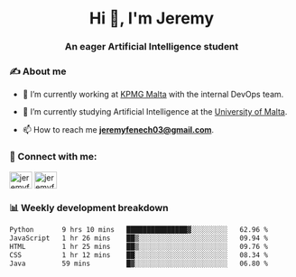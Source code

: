<h1 align="center">Hi 👋, I'm Jeremy</h1>
<h3 align="center">An eager Artificial Intelligence student</h3>

<h3 align="left">✍ About me</h3>

- 🔭 I’m currently working at [KPMG Malta](https://kpmg.com/mt/en/home.html) with the internal DevOps team.

- 🌱 I’m currently studying Artificial Intelligence at the [University of Malta](https://www.linkedin.com/school/university-of-malta/).

- 📫 How to reach me **jeremyfenech03@gmail.com**.

<h3 align="left">🔗 Connect with me:</h3>
<p align="left">
<a href="https://linkedin.com/in/jeremyfenech" target="blank"><img align="center" src="https://raw.githubusercontent.com/rahuldkjain/github-profile-readme-generator/master/src/images/icons/Social/linked-in-alt.svg" alt="jeremyfenech" height="30" width="40" /></a>
<a href="https://www.leetcode.com/jeremyfen" target="blank"><img align="center" src="https://raw.githubusercontent.com/rahuldkjain/github-profile-readme-generator/master/src/images/icons/Social/leet-code.svg" alt="jeremyfen" height="30" width="40" /></a>
</p>


<h3 align="left">📊 Weekly development breakdown</h3>

<!--START_SECTION:waka-->

```txt
Python       9 hrs 10 mins   ███████████████▓░░░░░░░░░   62.96 %
JavaScript   1 hr 26 mins    ██▒░░░░░░░░░░░░░░░░░░░░░░   09.94 %
HTML         1 hr 25 mins    ██▒░░░░░░░░░░░░░░░░░░░░░░   09.76 %
CSS          1 hr 12 mins    ██░░░░░░░░░░░░░░░░░░░░░░░   08.34 %
Java         59 mins         █▓░░░░░░░░░░░░░░░░░░░░░░░   06.80 %
```

<!--END_SECTION:waka-->
